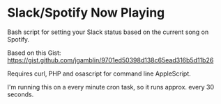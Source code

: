 # Slack/Spotify Now Playing

Bash script for setting your Slack status based on the current song on Spotify.

Based on this Gist: https://gist.github.com/jgamblin/9701ed50398d138c65ead316b5d11b26

Requires curl, PHP and osascript for command line AppleScript.

I'm running this on a every minute cron task, so it runs approx. every 30 seconds.
